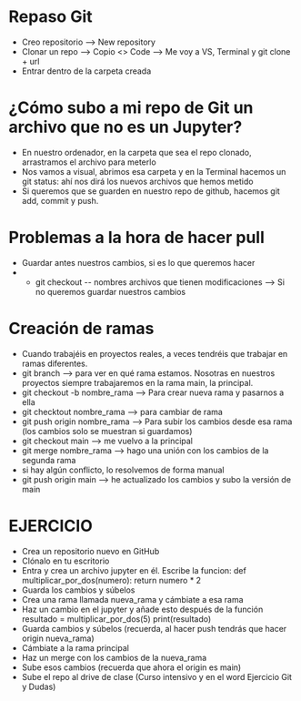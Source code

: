 # Repaso Git

- Creo repositorio --> New repository
- Clonar un repo --> Copio <> Code --> Me voy a VS, Terminal y git clone + url
- Entrar dentro de la carpeta creada


# ¿Cómo subo a mi repo de Git un archivo que no es un Jupyter?
- En nuestro ordenador, en la carpeta que sea el repo clonado, arrastramos el archivo para meterlo
- Nos vamos a visual, abrimos esa carpeta y en la Terminal hacemos un git status: ahí nos dirá los nuevos archivos que hemos metido
- Si queremos que se guarden en nuestro repo de github, hacemos git add, commit y push.


# Problemas a la hora de hacer pull
- Guardar antes nuestros cambios, si es lo que queremos hacer
- - git checkout -- nombres archivos que tienen modificaciones --> Si no queremos guardar nuestros cambios


# Creación de ramas
- Cuando trabajéis en proyectos reales, a veces tendréis que trabajar en ramas diferentes.
- git branch --> para ver en qué rama estamos. Nosotras en nuestros proyectos siempre trabajaremos en la rama main, la principal.
- git checkout -b nombre_rama --> Para crear nueva rama y pasarnos a ella
- git checktout nombre_rama --> para cambiar de rama
- git push origin nombre_rama --> Para subir los cambios desde esa rama (los cambios solo se muestran si guardamos)
- git checkout main --> me vuelvo a la principal
- git merge nombre_rama --> hago una unión con los cambios de la segunda rama
- si hay algún conflicto, lo resolvemos de forma manual
- git push origin main --> he actualizado los cambios y subo la versión de main

# EJERCICIO

- Crea un repositorio nuevo en GitHub
- Clónalo en tu escritorio
- Entra y crea un archivo jupyter en él. Escribe la funcion:
    def multiplicar_por_dos(numero):
    return numero * 2
- Guarda los cambios y súbelos
- Crea una rama llamada nueva_rama y cámbiate a esa rama
- Haz un cambio en el jupyter y añade esto después de la función
    resultado = multiplicar_por_dos(5)
    print(resultado)
- Guarda cambios y súbelos (recuerda, al hacer push tendrás que hacer origin nueva_rama)
- Cámbiate a la rama principal
- Haz un merge con los cambios de la nueva_rama
- Sube esos cambios (recuerda que ahora el origin es main)
- Sube el repo al drive de clase (Curso intensivo y en el word Ejercicio Git y Dudas)







